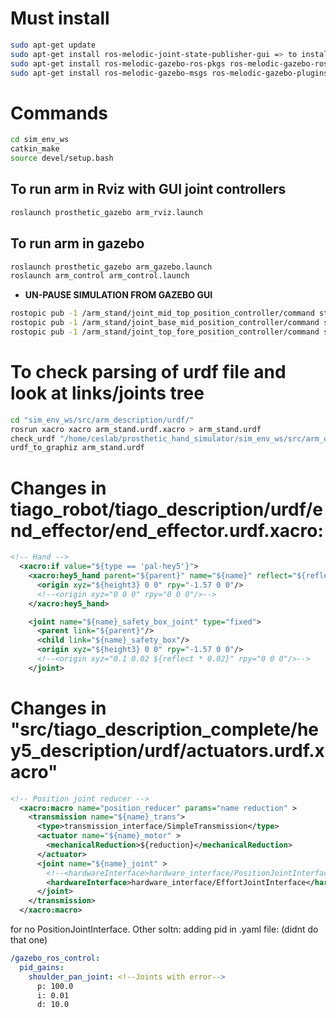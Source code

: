 # Must install
```bash
sudo apt-get update
sudo apt-get install ros-melodic-joint-state-publisher-gui => to install joint_state_publisher_gui
sudo apt-get install ros-melodic-gazebo-ros-pkgs ros-melodic-gazebo-ros-control ros-melodic-ros-control ros-melodic-ros-controllers
sudo apt-get install ros-melodic-gazebo-msgs ros-melodic-gazebo-plugins 

```
# Commands
```bash
cd sim_env_ws
catkin_make
source devel/setup.bash
```
## To run arm in Rviz with GUI joint controllers
```bash
roslaunch prosthetic_gazebo arm_rviz.launch
```
## To run arm in gazebo
```bash
roslaunch prosthetic_gazebo arm_gazebo.launch
roslaunch arm_control arm_control.launch
```
* **UN-PAUSE SIMULATION FROM GAZEBO GUI**

```bash
rostopic pub -1 /arm_stand/joint_mid_top_position_controller/command std_msgs/Float64 "data: 1.57"
rostopic pub -1 /arm_stand/joint_base_mid_position_controller/command std_msgs/Float64 "data: 1.57"
rostopic pub -1 /arm_stand/joint_top_fore_position_controller/command std_msgs/Float64 "data: 1.57"

```
# To check parsing of urdf file and look at links/joints tree
```bash
cd "sim_env_ws/src/arm_description/urdf/"
rosrun xacro xacro arm_stand.urdf.xacro > arm_stand.urdf
check_urdf "/home/ceslab/prosthetic_hand_simulator/sim_env_ws/src/arm_description/urdf/arm_stand.urdf"
urdf_to_graphiz arm_stand.urdf 
```  
# Changes in tiago_robot/tiago_description/urdf/end_effector/end_effector.urdf.xacro:
```xml
<!-- Hand -->
  <xacro:if value="${type == 'pal-hey5'}">
    <xacro:hey5_hand parent="${parent}" name="${name}" reflect="${reflect}">
      <origin xyz="${height3} 0 0" rpy="-1.57 0 0"/>
      <!--<origin xyz="0 0 0" rpy="0 0 0"/>-->
    </xacro:hey5_hand>

    <joint name="${name}_safety_box_joint" type="fixed">
      <parent link="${parent}"/>
      <child link="${name}_safety_box"/>
      <origin xyz="${height3} 0 0" rpy="-1.57 0 0"/>
      <!--<origin xyz="0.1 0.02 ${reflect * 0.02}" rpy="0 0 0"/>-->
    </joint>
```
# Changes in "src/tiago_description_complete/hey5_description/urdf/actuators.urdf.xacro" 
```xml
<!-- Position joint reducer -->
  <xacro:macro name="position_reducer" params="name reduction" >
    <transmission name="${name}_trans">
      <type>transmission_interface/SimpleTransmission</type>
      <actuator name="${name}_motor" >
        <mechanicalReduction>${reduction}</mechanicalReduction>
      </actuator>
      <joint name="${name}_joint" >
        <!--<hardwareInterface>hardware_interface/PositionJointInterface</hardwareInterface>-->
        <hardwareInterface>hardware_interface/EffortJointInterface</hardwareInterface>
      </joint>
    </transmission>
  </xacro:macro>
```
for no PositionJointInterface. Other soltn: adding pid in .yaml file: (didnt do that one)
```yaml
/gazebo_ros_control:   
  pid_gains:
    shoulder_pan_joint: <!--Joints with error-->
      p: 100.0
      i: 0.01 
      d: 10.0
```

